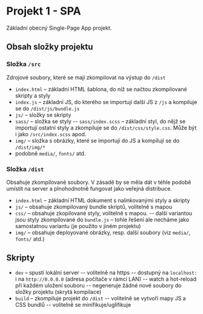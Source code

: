 # Projekt 1 - SPA

Základní obecný Single-Page App projekt.

## Obsah složky projektu

### Složka `/src`

Zdrojové soubory, které se mají zkompilovat na výstup do `/dist`

- `index.html` – základní HTML šablona, do níž se načtou zkompilované skripty a styly
- `index.js` – základní JS, do kterého se importují další JS z `/js` a kompiluje se do `/dist/js/bundle.js`
- `js/` – složky se skripty
- `sass/` – složka se styly
-- `sass/index.scss` – základní styl, do nějž se importují ostatní styly a zkompiluje se do `/dist/css/style.css`. Může být i jako `/src/index.scss` apod.
- `img/` – složka s obrázky, které se importují do JS a kompilují se do `/dist/img/*`
- podobně `media/`, `fonts/` atd.

### Složka `/dist`

Obsahuje zkompilované soubory. V zásadě by se měla dát v téhle podobě umístit na server a plnohodnotně fungovat jako veřejná distribuce.

- `index.html` – základní HTML dokument s nalinkovanými styly a skripty
- `js/` – obsahuje zkompilovaný bundle skriptů, volitelně s mapou
- `css/` – obsahuje zkopilované styly, volitelně s mapou.
-- další variantou jsou styly zkompilované do `bundle.js` – tohle řešení ale necháme jako samostatnou variantu (je použito v jiném projektu)
- `img/` – obsahuje deployované obrázky, resp. další soubory (viz `media/`, `fonts/` atd.)


## Skripty

- `dev` – spustí lokální server
-- volitelně na https
-- dostupný na `localhost:` i na `http://0.0.0.0` (adresa počítače v rámci LAN)
-- watch a hot-reload při každém uložení souboru
-- negeneruje žádné nové soubory do složky projektu (skrytá kompilace)
- `build` – zkompiluje projekt do `/dist`
-- volitelně se vytvoří mapy JS a CSS bundlů
-- volitelně se minifikuje/uglifikuje
